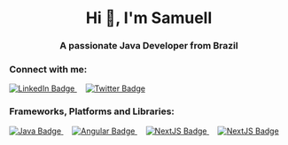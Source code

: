<h1 align="center">Hi 👋, I'm Samuell</h1>
<h3 align="center">A passionate Java Developer from Brazil</h3>

<h3 align="left">Connect with me:</h3>
<div id="badges">
  <a href="https://linkedin.com/in/samuellralph">
    <img src="https://img.shields.io/badge/LinkedIn-blue?style=for-the-badge&logo=linkedin&logoColor=white" alt="LinkedIn Badge"/>
  </a>
  &nbsp;&nbsp;&nbsp;
  <a href="https://twitter.com/samuellralph">
    <img src="https://img.shields.io/badge/Twitter-blue?style=for-the-badge&logo=twitter&logoColor=white" alt="Twitter Badge"/>
  </a>
</div>
</n>

<h3 align="left">Frameworks, Platforms and Libraries:</h3>
<a href="https://twitter.com/samuellralph">
   <img src="https://img.shields.io/badge/java-%2302569B.svg?style=for-the-badge&logo=java&logoColor=white" alt="Java Badge"/>
</a>
 &nbsp;&nbsp;&nbsp;
<a href="https://twitter.com/samuellralph">
   <img src="https://img.shields.io/badge/angular-%23DD0031.svg?style=for-the-badge&logo=angular&logoColor=white" alt="Angular Badge"/>
</a>
 &nbsp;&nbsp;&nbsp;
<a href="https://twitter.com/samuellralph">
   <img src="https://img.shields.io/badge/Next-black?style=for-the-badge&logo=next.js&logoColor=white" alt="NextJS Badge"/>
</a>
&nbsp;&nbsp;&nbsp;
<a href="https://twitter.com/samuellralph">
   <img src="https://img.shields.io/badge/Flutter-1C1E24.svg?style=for-the-badge&logo=Flutter&logoColor=white" alt="NextJS Badge"/>
</a>
